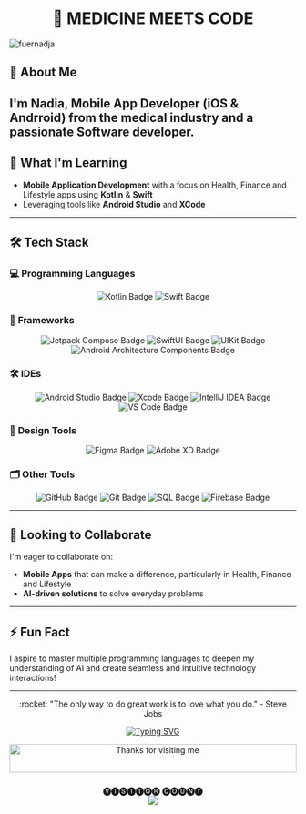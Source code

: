 
<h1 align="center">👋 MEDICINE MEETS CODE</h1>

![fuernadja](https://github.com/user-attachments/assets/0f5fe64a-d57f-4c5a-8861-a45a56c63b81)

## :eyes: About Me
I'm Nadia, Mobile App Developer (iOS & Andrroid) from the medical industry and a passionate Software developer.
---
## :seedling: What I'm Learning
- **Mobile Application Development** with a focus on Health, Finance and Lifestyle apps using **Kotlin** & **Swift**
- Leveraging tools like **Android Studio** and **XCode**
<!-- - **Future Goals**: Gaining expertise in both front-end and back-end development for comprehensive app solutions-->

---
## 🛠 Tech Stack

### 💻 **Programming Languages**
<p align="center">
   <img src="https://img.shields.io/badge/Kotlin-0095D5?style=for-the-badge&logo=kotlin&logoColor=white" alt="Kotlin Badge"/>
   <img src="https://img.shields.io/badge/Swift-FA7343?style=for-the-badge&logo=swift&logoColor=white" alt="Swift Badge"/>
</p>

### 🧰 **Frameworks**
<p align="center">
   <img src="https://img.shields.io/badge/Jetpack%20Compose-4285F4?style=for-the-badge&logo=jetpack-compose&logoColor=white" alt="Jetpack Compose Badge"/>
   <img src="https://img.shields.io/badge/SwiftUI-006AFF?style=for-the-badge&logo=swift&logoColor=white" alt="SwiftUI Badge"/>
   <img src="https://img.shields.io/badge/UIKit-2396F3?style=for-the-badge&logo=uikit&logoColor=white" alt="UIKit Badge"/>
   <img src="https://img.shields.io/badge/Android%20Architecture%20Components-4285F4?style=for-the-badge&logo=android&logoColor=white" alt="Android Architecture Components Badge"/>
</p>

### 🛠 **IDEs**
<p align="center">
   <img src="https://img.shields.io/badge/Android_Studio-3DDC84?style=for-the-badge&logo=android-studio&logoColor=white" alt="Android Studio Badge"/>
   <img src="https://img.shields.io/badge/Xcode-1575F9?style=for-the-badge&logo=xcode&logoColor=white" alt="Xcode Badge"/>
   <img src="https://img.shields.io/badge/IntelliJ%20IDEA-000000?style=for-the-badge&logo=intellij-idea&logoColor=white" alt="IntelliJ IDEA Badge"/>
   <img src="https://img.shields.io/badge/Visual_Studio_Code-007ACC?style=for-the-badge&logo=visual-studio-code&logoColor=white" alt="VS Code Badge"/>
</p>

### 🎨 **Design Tools**
<p align="center">
   <img src="https://img.shields.io/badge/Figma-F24E1E?style=for-the-badge&logo=figma&logoColor=white" alt="Figma Badge"/>
   <img src="https://img.shields.io/badge/Adobe%20XD-FF61F6?style=for-the-badge&logo=adobe-xd&logoColor=white" alt="Adobe XD Badge"/>
</p>

### 🗂 **Other Tools**
<p align="center">
   <img src="https://img.shields.io/badge/GitHub-181717?style=for-the-badge&logo=github&logoColor=white" alt="GitHub Badge"/>
   <img src="https://img.shields.io/badge/Git-F05032?style=for-the-badge&logo=git&logoColor=white" alt="Git Badge"/>
   <img src="https://img.shields.io/badge/SQL-4479A1?style=for-the-badge&logo=postgresql&logoColor=white" alt="SQL Badge"/>
   <img src="https://img.shields.io/badge/Firebase-FFCA28?style=for-the-badge&logo=firebase&logoColor=white" alt="Firebase Badge"/>
</p>

---

## :revolving_hearts: Looking to Collaborate

I'm eager to collaborate on:
- **Mobile Apps** that can make a difference, particularly in Health, Finance and Lifestyle
- **AI-driven solutions** to solve everyday problems
<!---
---
## :mailbox: How to Reach Me

Feel free to connect with me via email: :email: [nadiagbaptista015@gmail.com](mailto:nadiagbaptista015@gmail.com)
--->

---
## :zap: Fun Fact

I aspire to master multiple programming languages to deepen my understanding of AI and create seamless and intuitive technology interactions!

---
<p align="center">
  :rocket: "The only way to do great work is to love what you do." - Steve Jobs
</p>




<p>
<p align="center">
<a href="https://git.io/typing-svg"><img src="https://readme-typing-svg.demolab.com?font=Fira+Code&weight=50&size=25&pause=1000&color=20C20E&center=true&width=1000&lines=-------------------------------------------------------------------------------------------------" alt="Typing SVG" /></a>
</p> 





<div align="center">

<img height="50" alt="Thanks for visiting me" width="100%" src="https://raw.githubusercontent.com/jrohitofficial/jrohitofficial/4e5ce489049524edd0a06dcd2fa32edc080b56eb/thankyou%20RJ.svg" />
<de />


<div align="center">


### 
<p align="center"> 
 🅥🅘🅢🅘🅣🅞🅡 🅒🅞🅤🅝🅣<br>
  <img src="https://profile-counter.glitch.me/NADIXY/count.svg"/>
  </p>


<!---
NADIXY/NADIXY is a ✨ special ✨ repository because its `README.md` (this file) appears on your GitHub profile.
You can click the Preview link to take a look at your changes.
--->
